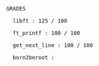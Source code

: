 <pre>
GRADES

  libft : 125 / 100
  
  ft_printf : 100 / 100
 
  get_next_line : 100 / 100 
  
  born2beroot :
  </pre>
